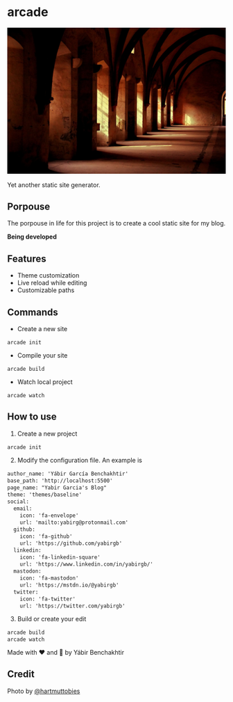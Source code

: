 # arcade

![](assets/hartmut-tobies-O9TEKuI1Icw-unsplash-min.jpg)

Yet another static site generator. 

## Porpouse

The porpouse in life for this project is to create a cool static site for my blog.

**Being developed**

## Features

- Theme customization
- Live reload while editing
- Customizable paths


## Commands

- Create a new site
```
arcade init
```

- Compile your site
```
arcade build
```   
- Watch local project
```
arcade watch
```


## How to use

1. Create a new project

```
arcade init
```

2. Modify the configuration file. An example is 

```
author_name: 'Yábir García Benchakhtir'
base_path: 'http://localhost:5500'
page_name: "Yabir Garcia's Blog"
theme: 'themes/baseline'
social:
  email:
    icon: 'fa-envelope'
    url: 'mailto:yabirg@protonmail.com'
  github:
    icon: 'fa-github'
    url: 'https://github.com/yabirgb'
  linkedin:
    icon: 'fa-linkedin-square'
    url: 'https://www.linkedin.com/in/yabirgb/'
  mastodon:
    icon: 'fa-mastodon'
    url: 'https://mstdn.io/@yabirgb'
  twitter:
    icon: 'fa-twitter'
    url: 'https://twitter.com/yabirgb'
```

3. Build or create your edit 

```
arcade build
arcade watch
```

Made with :heart: and :snake: by Yábir Benchakhtir

## Credit

Photo by [@hartmuttobies](https://unsplash.com/@hartmuttobies)
